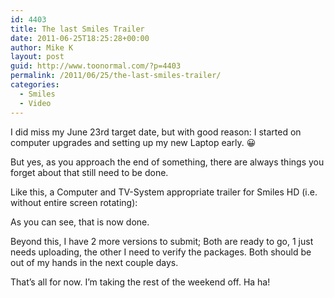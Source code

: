```yaml
---
id: 4403
title: The last Smiles Trailer
date: 2011-06-25T18:25:28+00:00
author: Mike K
layout: post
guid: http://www.toonormal.com/?p=4403
permalink: /2011/06/25/the-last-smiles-trailer/
categories:
  - Smiles
  - Video
---
```

I did miss my June 23rd target date, but with good reason: I started on computer upgrades and setting up my new Laptop early. 😀

But yes, as you approach the end of something, there are always things you forget about that still need to be done.

Like this, a Computer and TV-System appropriate trailer for Smiles HD (i.e. without entire screen rotating):



As you can see, that is now done.

Beyond this, I have 2 more versions to submit; Both are ready to go, 1 just needs uploading, the other I need to verify the packages. Both should be out of my hands in the next couple days.

That&#8217;s all for now. I&#8217;m taking the rest of the weekend off. Ha ha!